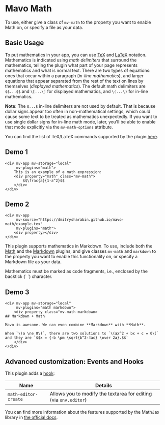 # Mavo Math

To use, either give a class of `mv-math` to the property you want to enable Math on, or specify a file as your data.

## Basic Usage

To put mathematics in your app, you can use [TeX](https://en.wikipedia.org/wiki/TeX) and [LaTeX](https://en.wikipedia.org/wiki/LaTeX) notation. Mathematics is indicated using *math delimiters* that surround the mathematics, telling the plugin what part of your page represents mathematics and what is normal text. There are two types of equations: ones that occur within a paragraph (*in-line mathematics*), and larger equations that appear separated from the rest of the text on lines by themselves (*displayed mathematics*). The default math delimiters are `$$...$$` and `\[...\]` for displayed mathematics, and `\(...\)` for in-line mathematics.

**Note:** The `$...$` in-line delimiters are not used by default. That is because dollar signs appear too often in non-mathematical settings, which could cause some text to be treated as mathematics unexpectedly. If you want to use single dollar signs for in-line math mode, later, you'll be able to enable that mode explicitly via the `mv-math-options` attribute.

You can find the list of TeX/LaTeX commands supported by the plugin [here](https://docs.mathjax.org/en/latest/input/tex/macros/index.html#supported-tex-latex-commands).

## Demo 1

```markup
<div mv-app mv-storage="local"
     mv-plugins="math">
	This is an example of a math expression:
	<div property="math" class="mv-math">
		$$\frac{a}{1-a^2}$$
	</div>
</div>
```

## Demo 2

```markup
<div mv-app
     mv-source="https://dmitrysharabin.github.io/mavo-math/example.tex"
     mv-plugins="math">
	<div property></div>
</div>
```

This plugin supports mathematics in Markdown. To use, include both the [Math](https://plugins.mavo.io/plugin/math) and the [Markdown](https://plugins.mavo.io/plugin/markdown) plugins, and give classes `mv-math` and `markdown` to the property you want to enable this functionality on, or specify a Markdown file as your data.

Mathematics must be marked as code fragments, i.e., enclosed by the backtick (\` \`) character.

## Demo 3

```markup
<div mv-app mv-storage="local"
     mv-plugins="math markdown">
	<div property class="mv-math markdown>
## Markdown + Math

Mavo is awesome. We can even combine **Markdown** with **Math**.

When `\(a \ne 0\)`, there are two solutions to `\(ax^2 + bx + c = 0\)` and they are `$$x = {-b \pm \sqrt{b^2-4ac} \over 2a}.$$`
	</div>
</div>
```

## Advanced customization: Events and Hooks

This plugin adds a [hook](https://mavo.io/docs/plugins/#hooks):

| Name                 | Details                                                          |
| -------------------- | ---------------------------------------------------------------- |
| `math-editor-create` | Allows you to modify the textarea for editing (via `env.editor`) |

You can find more information about the features supported by the MathJax library in [the official docs](http://docs.mathjax.org/en/latest/index.html).
